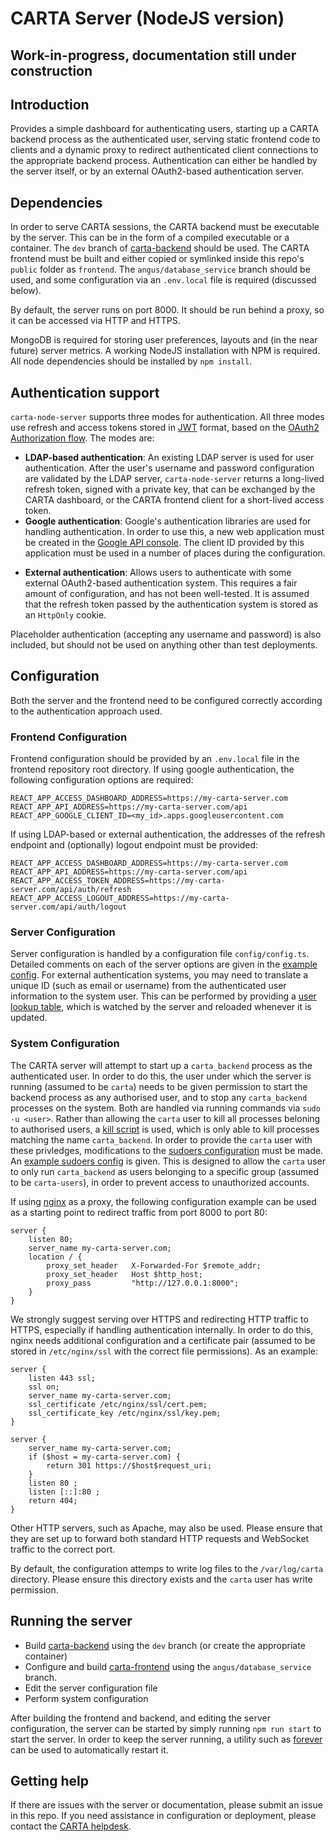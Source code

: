 # CARTA Server (NodeJS version)

## Work-in-progress, documentation still under construction

## Introduction
Provides a simple dashboard for authenticating users, starting up a CARTA backend process as the authenticated user, serving static frontend code to clients and a dynamic proxy to redirect authenticated client connections to the appropriate backend process. Authentication can either be handled by the server itself, or by an external OAuth2-based authentication server.

## Dependencies
In order to serve CARTA sessions, the CARTA backend must be executable by the server. This can be in the form of a compiled executable or a container.
The `dev` branch of [carta-backend](https://github.com/CARTAvis/carta-backend) should be used. 
The CARTA frontend must be built and either copied or symlinked inside this repo's `public` folder as `frontend`. The `angus/database_service` branch should be used, and some configuration via an `.env.local` file is required (discussed below).

By default, the server runs on port 8000. It should be run behind a proxy, so it can be accessed via HTTP and HTTPS. 

MongoDB is required for storing user preferences, layouts and (in the near future) server metrics.
A working NodeJS installation with NPM is required. All node dependencies should be installed by `npm install`.

## Authentication support
`carta-node-server` supports three modes for authentication. All three modes use refresh and access tokens stored in [JWT](https://jwt.io/) format, based on the [OAuth2 Authorization flow](https://tools.ietf.org/html/rfc6749#section-1.3.1). The modes are:
- **LDAP-based authentication**: An existing LDAP server is used for user authentication. After the user's username and password configuration are validated by the LDAP server, `carta-node-server` returns a long-lived refresh token, signed with a private key, that can be exchanged by the CARTA dashboard, or the CARTA frontend client for a short-lived access token.
- **Google authentication**: Google's authentication libraries are used for handling authentication. In order to use this, a new web application must be created in the [Google API console](https://console.developers.google.com/apis/credentials). The client ID provided by this application must be used in a number of places during the configuration.
* **External authentication**: Allows users to authenticate with some external OAuth2-based authentication system. This requires a fair amount of configuration, and has not been well-tested. It is assumed that the refresh token passed by the authentication system is stored as an `HttpOnly` cookie.

Placeholder authentication (accepting any username and password) is also included, but should not be used on anything other than test deployments.

## Configuration
Both the server and the frontend need to be configured correctly according to the authentication approach used.

### Frontend Configuration
Frontend configuration should be provided by an `.env.local` file in the frontend repository root directory. If using google authentication, the following configuration options are required:
```dotenv
REACT_APP_ACCESS_DASHBOARD_ADDRESS=https://my-carta-server.com
REACT_APP_API_ADDRESS=https://my-carta-server.com/api
REACT_APP_GOOGLE_CLIENT_ID=<my_id>.apps.googleusercontent.com
```
If using LDAP-based or external authentication, the addresses of the refresh endpoint and (optionally) logout endpoint must be provided:
```dotenv
REACT_APP_ACCESS_DASHBOARD_ADDRESS=https://my-carta-server.com
REACT_APP_API_ADDRESS=https://my-carta-server.com/api
REACT_APP_ACCESS_TOKEN_ADDRESS=https://my-carta-server.com/api/auth/refresh
REACT_APP_ACCESS_LOGOUT_ADDRESS=https://my-carta-server.com/api/auth/logout
```

### Server Configuration
Server configuration is handled by a configuration file `config/config.ts`. Detailed comments on each of the server options are given in the [example config](config/config.ts.stub). For external authentication systems, you may need to translate a unique ID (such as email or username) from the authenticated user information to the system user. This can be performed by providing a [user lookup table](config/usertable.txt.stub), which is watched by the server and reloaded whenever it is updated.

### System Configuration
The CARTA server will attempt to start up a `carta_backend` process as the authenticated user. In order to do this, the user under which the server is running (assumed to be `carta`) needs to be given permission to start the backend process as any authorised user, and to stop any `carta_backend` processes on the system. Both are handled via running commands via `sudo -u <user>`. Rather than allowing the `carta` user to kill all processes beloning to authorised users, a [kill script](scripts/kill_script.sh) is used, which is only able to kill processes matching the name `carta_backend`. In order to provide the `carta` user with these privledges, modifications to the [sudoers configuration](https://www.sudo.ws/man/1.9.0/sudoers.man.html) must be made. An [example sudoers config](config/example_sudoers_conf.stub) is given. This is designed to allow the `carta` user to only run `carta_backend` as users belonging to a specific group (assumed to be `carta-users`), in order to prevent access to unauthorized accounts.

If using [nginx](https://www.nginx.com/) as a proxy, the following configuration example can be used as a starting point to redirect traffic from port 8000 to port 80:

```nginx
server {
    listen 80;
    server_name my-carta-server.com;
    location / {
        proxy_set_header   X-Forwarded-For $remote_addr;
        proxy_set_header   Host $http_host;
        proxy_pass         "http://127.0.0.1:8000";
    }
}
```

We strongly suggest serving over HTTPS and redirecting HTTP traffic to HTTPS, especially if handling authentication internally. In order to do this, nginx needs additional configuration and a certificate pair (assumed to be stored in `/etc/nginx/ssl` with the correct file permissions). As an example:

```nginx
server {
    listen 443 ssl;
    ssl on;
    server_name my-carta-server.com;
    ssl_certificate /etc/nginx/ssl/cert.pem; 
    ssl_certificate_key /etc/nginx/ssl/key.pem;
}

server {
    server_name my-carta-server.com;    
    if ($host = my-carta-server.com) {
        return 301 https://$host$request_uri;
    }
    listen 80 ;
    listen [::]:80 ;
    return 404;
}
```

Other HTTP servers, such as Apache, may also be used. Please ensure that they are set up to forward both standard HTTP requests and WebSocket traffic to the correct port.

By default, the configuration attemps to write log files to the `/var/log/carta` directory. Please ensure this directory exists and the `carta` user has write permission.

## Running the server
- Build [carta-backend](https://github.com/CARTAvis/carta-backend) using the `dev` branch (or create the appropriate container)
- Configure and build [carta-frontend](https://github.com/CARTAvis/carta-frontend) using the `angus/database_service` branch.
- Edit the server configuration file
- Perform system configuration

After building the frontend and backend, and editing the server configuration, the server can be started by simply running `npm run start` to start the server. In order to keep the server running, a utility such as [forever](https://github.com/foreversd/forever) can be used to automatically restart it.

## Getting help
If there are issues with the server or documentation, please submit an issue in this repo. If you need assistance in configuration or deployment, please contact the [CARTA helpdesk](mailto:carta_helpdesk@asiaa.sinica.edu.tw).